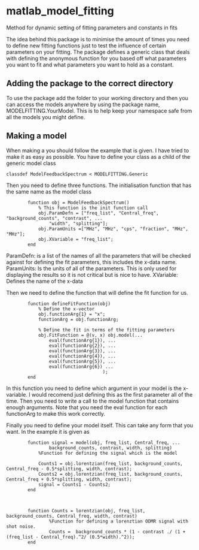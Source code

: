# matlab_model_fitting
Method for dynamic setting of fitting parameters and constants in fits

The idea behind this package is to minimise the amount of times you need to define new fitting functions just to test the influence of certain parameters on your fitting. The package defines a generic class that deals with defining the anonymous function for you based off what parameters you want to fit and what parameters you want to hold as a constant. 

## Adding the package to the correct directory
To use the package add the folder to your working directory and then you can access the models anywhere by using the package name, MODELFITTING.YourModel. This is to help keep your namespace safe from all the models you might define. 

## Making a model
When making a you should follow the example that is given. I have tried to make it as easy as possible. You have to define your class as a child of the generic model class
```
classdef ModelFeedbackSpectrum < MODELFITTING.Generic
```
Then you need to define three functions. 
The initialisation function that has the same name as the model class
```
        function obj = ModelFeedbackSpectrum()
            % This function is the init function call
            obj.ParamDefn = ["freq_list", "Central_freq", "background_counts", "contrast", ...
                "width", "splitting"];
            obj.ParamUnits =["MHz", "MHz", "cps", "fraction", "MHz", "MHz"];
            obj.XVariable = "freq_list";
        end
```
ParamDefn: is a list of the names of all the parameters that will be checked against for defining the fit parameters, this includes the x-data name. 
ParamUnits: Is the units of all of the parameters. This is only used for displaying the results so it is not critical but is nice to have. 
XVariable: Defines the name of the x-data

Then we need to define the function that will define the fit function for us.  

```
        function defineFitFunction(obj)
            % Define the x-vector
            obj.functionArg{1} = "x";
            functionArg = obj.functionArg;

            % Define the fit in terms of the fitting parameters
            obj.FitFunction = @(v, x) obj.model(...
                eval(functionArg{1}), ...
                eval(functionArg{2}), ...
                eval(functionArg{3}), ...
                eval(functionArg{4}), ...
                eval(functionArg{5}), ...
                eval(functionArg{6}) ...
                                    ); 
        end
```
In this function you need to define which argument in your model is the x-variable. I would recomend just defining this as the first parameter all of the time. Then you need to write a call to the model function that contains enough arguments. Note that you need the eval function for each functionArg to make this work correctly. 

Finally you need to define your model itself. This can take any form that you want. In the example it is given as
```
        function signal = model(obj, freq_list, Central_freq, ...
                background_counts, contrast, width, splitting)
            %Function for defining the signal which is the model 
           
            Counts1 = obj.lorentzian(freq_list, background_counts, Central_freq - 0.5*splitting, width, contrast);
            Counts2 = obj.lorentzian(freq_list, background_counts, Central_freq + 0.5*splitting, width, contrast);
            signal = Counts1 - Counts2;
        end



        function Counts = lorentzian(obj, freq_list, background_counts, Central_freq, width, contrast)
                %Function for defining a lorenztian ODMR signal with shot noise. 
                Counts =  background_counts * (1 - contrast ./ (1 + (freq_list - Central_freq).^2/ (0.5*width).^2));
        end

```



